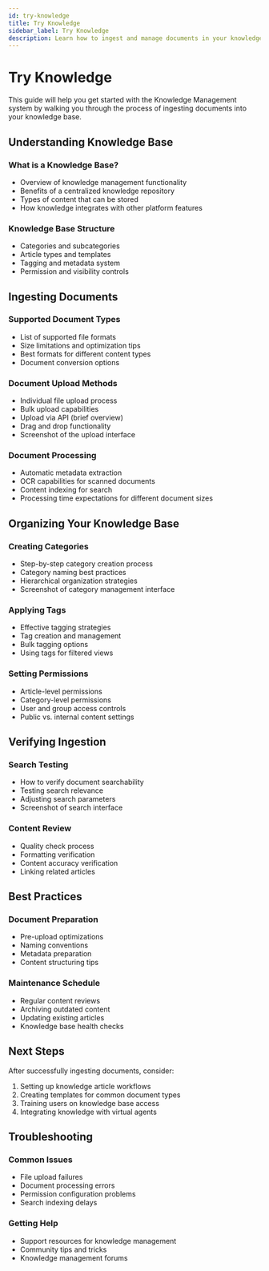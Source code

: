 ```yaml
---
id: try-knowledge
title: Try Knowledge
sidebar_label: Try Knowledge
description: Learn how to ingest and manage documents in your knowledge base
---
```


# Try Knowledge

This guide will help you get started with the Knowledge Management system by walking you through the process of ingesting documents into your knowledge base.

## Understanding Knowledge Base

### What is a Knowledge Base?
- Overview of knowledge management functionality
- Benefits of a centralized knowledge repository
- Types of content that can be stored
- How knowledge integrates with other platform features

### Knowledge Base Structure
- Categories and subcategories
- Article types and templates
- Tagging and metadata system
- Permission and visibility controls

## Ingesting Documents

### Supported Document Types
- List of supported file formats
- Size limitations and optimization tips
- Best formats for different content types
- Document conversion options

### Document Upload Methods
- Individual file upload process
- Bulk upload capabilities
- Upload via API (brief overview)
- Drag and drop functionality
- Screenshot of the upload interface

### Document Processing
- Automatic metadata extraction
- OCR capabilities for scanned documents
- Content indexing for search
- Processing time expectations for different document sizes

## Organizing Your Knowledge Base

### Creating Categories
- Step-by-step category creation process
- Category naming best practices
- Hierarchical organization strategies
- Screenshot of category management interface

### Applying Tags
- Effective tagging strategies
- Tag creation and management
- Bulk tagging options
- Using tags for filtered views

### Setting Permissions
- Article-level permissions
- Category-level permissions
- User and group access controls
- Public vs. internal content settings

## Verifying Ingestion

### Search Testing
- How to verify document searchability
- Testing search relevance
- Adjusting search parameters
- Screenshot of search interface

### Content Review
- Quality check process
- Formatting verification
- Content accuracy verification
- Linking related articles

## Best Practices

### Document Preparation
- Pre-upload optimizations
- Naming conventions
- Metadata preparation
- Content structuring tips

### Maintenance Schedule
- Regular content reviews
- Archiving outdated content
- Updating existing articles
- Knowledge base health checks

## Next Steps
After successfully ingesting documents, consider:
1. Setting up knowledge article workflows
2. Creating templates for common document types
3. Training users on knowledge base access
4. Integrating knowledge with virtual agents

## Troubleshooting

### Common Issues
- File upload failures
- Document processing errors
- Permission configuration problems
- Search indexing delays

### Getting Help
- Support resources for knowledge management
- Community tips and tricks
- Knowledge management forums
